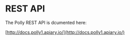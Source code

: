 # REST API

The Polly REST API is dcumented here:

[http://docs.polly1.apiary.io/](http://docs.polly1.apiary.io/)